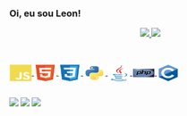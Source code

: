 ### Oi, eu sou Leon!

<div align="center">
  <a href="https://github.com/Leon-004W">
  <img height="180em" src="https://github-readme-stats.vercel.app/api?username=Leon-004W&show_icons=true&theme=dracula&include_all_commits=true&count_private=true"/>
  <img height="180em" src="https://github-readme-stats.vercel.app/api/top-langs/?username=Leon-004W&layout=compact&langs_count=7&theme=dracula"/>
</div>

  ##
  
<div style="display: inline_block"><br>
  <img align="center" alt="Leon-Js" height="30" width="40" src="https://raw.githubusercontent.com/devicons/devicon/master/icons/javascript/javascript-plain.svg">
  <img align="center" alt="Leon-HTML" height="30" width="40" src="https://raw.githubusercontent.com/devicons/devicon/master/icons/html5/html5-original.svg">
  <img align="center" alt="Leon-CSS" height="30" width="40" src="https://raw.githubusercontent.com/devicons/devicon/master/icons/css3/css3-original.svg">
  <img align="center" alt="Leon-Python" height="30" width="40" src="https://raw.githubusercontent.com/devicons/devicon/master/icons/python/python-original.svg">
  <img align="center" alt="Leon-Java" height="30" width="40" src="https://raw.githubusercontent.com/devicons/devicon/master/icons/java/java-original.svg">
  <img align="center" alt="Leon-PHP" height="30" width="40" src="https://raw.githubusercontent.com/devicons/devicon/master/icons/php/php-original.svg">
  <img align="center" alt="Leon-C" height="30" width="40" src="https://raw.githubusercontent.com/devicons/devicon/master/icons/c/c-original.svg">
</div>
  
  ##
  
<div> 
  <a href="https://www.linkedin.com/in/leon-augusto-0184a120a" target="_blank"><img src="https://img.shields.io/badge/-LinkedIn-%230077B5?style=for-the-badge&logo=linkedin&logoColor=white" target="_blank"></a> 
  <a href="https://instagram.com/leonaugusto087" target="_blank"><img src="https://img.shields.io/badge/-Instagram-%23E4405F?style=for-the-badge&logo=instagram&logoColor=white" target="_blank"></a>
  <a href = "mailto:leonaugusto087@gmail.com"><img src="https://img.shields.io/badge/-Gmail-%23333?style=for-the-badge&logo=gmail&logoColor=white" target="_blank"></a>
</div>  
